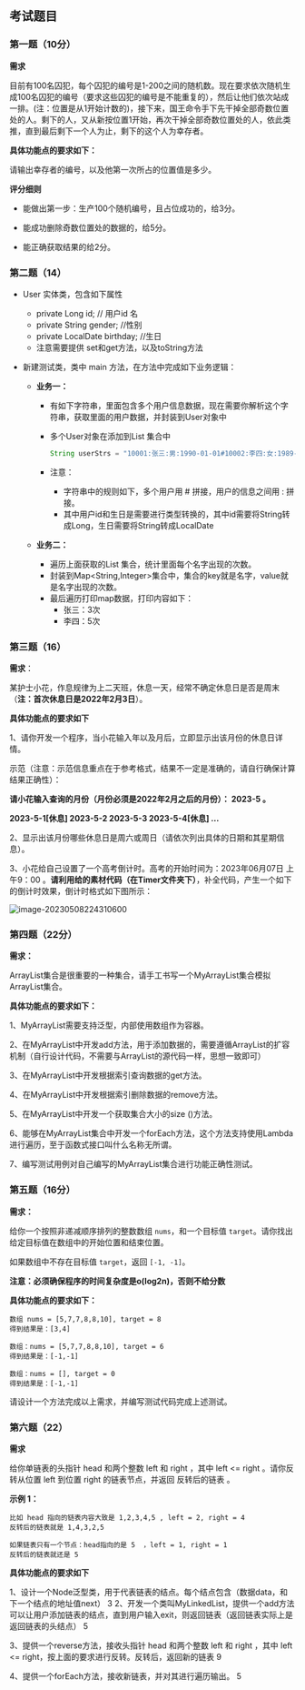 ## **考试题目**

### 第一题（10分）

**需求**

目前有100名囚犯，每个囚犯的编号是1-200之间的随机数。现在要求依次随机生成100名囚犯的编号（要求这些囚犯的编号是不能重复的），然后让他们依次站成一排。(注：位置是从1开始计数的)，接下来，国王命令手下先干掉全部奇数位置处的人。剩下的人，又从新按位置1开始，再次干掉全部奇数位置处的人，依此类推，直到最后剩下一个人为止，剩下的这个人为幸存者。

**具体功能点的要求如下：**

请输出幸存者的编号，以及他第一次所占的位置值是多少。 

**评分细则**

* 能做出第一步：生产100个随机编号，且占位成功的，给3分。

* 能成功删除奇数位置处的数据的，给5分。

* 能正确获取结果的给2分。

  

### 第二题（14）

- User 实体类，包含如下属性 

  - private Long id;  // 用户id 名
  - private String gender;  //性别
  - private LocalDate birthday;  //生日
  - 注意需要提供 set和get方法，以及toString方法

- 新建测试类，类中 main 方法，在方法中完成如下业务逻辑：

  - **业务一：**

    - 有如下字符串，里面包含多个用户信息数据，现在需要你解析这个字符串，获取里面的用户数据，并封装到User对象中

    - 多个User对象在添加到List<User> 集合中

      ```java
      String userStrs = "10001:张三:男:1990-01-01#10002:李四:女:1989-01-09#10003:王五:男:1999-09-09#10004:刘备:男:1899-01-01#10005:孙悟空:男:1900-01-01#10006:张三:女:1999-01-01#10007:刘备:女:1999-01-01#10008:张三:女:2003-07-01#10009:猪八戒:男:1900-01-01";
      ```

    - 注意：

      - 字符串中的规则如下，多个用户用 # 拼接，用户的信息之间用 : 拼接。
      - 其中用户id和生日是需要进行类型转换的，其中id需要将String转成Long，生日需要将String转成LocalDate

  - **业务二：**

    - 遍历上面获取的List<User> 集合，统计里面每个名字出现的次数。
    - 封装到Map<String,Integer>集合中，集合的key就是名字，value就是名字出现的次数。
    - 最后遍历打印map数据，打印内容如下：
      - 张三：3次
      - 李四：5次



### 第三题（16）

**需求**：

某护士小花，作息规律为上二天班，休息一天，经常不确定休息日是否是周末（**注：首次休息日是2022年2月3日**）。

**具体功能点的要求如下**

1、请你开发一个程序，当小花输入年以及月后，立即显示出该月份的休息日详情。

示范（注意：示范信息重点在于参考格式，结果不一定是准确的，请自行确保计算结果正确性）：

**请小花输入查询的月份（月份必须是2022年2月之后的月份）： 2023-5 。**

**2023-5-1[休息]   2023-5-2   2023-5-3  2023-5-4[休息] ...** 

2、显示出该月份哪些休息日是周六或周日（请依次列出具体的日期和其星期信息）。

3、小花给自己设置了一个高考倒计时。高考的开始时间为：2023年06月07日 上午9：00 。**请利用给的素材代码（在Timer文件夹下）**，补全代码，产生一个如下的倒计时效果，倒计时格式如下图所示：

![image-20230508224310600](image-20230508224310600.png)





### 第四题（22分）

**需求：**

ArrayList集合是很重要的一种集合，请手工书写一个MyArrayList集合模拟ArrayList集合。

**具体功能点的要求如下：**

1、MyArrayList需要支持泛型，内部使用数组作为容器。

2、在MyArrayList中开发add方法，用于添加数据的，需要遵循ArrayList的扩容机制（自行设计代码，不需要与ArrayList的源代码一样，思想一致即可）

3、在MyArrayList中开发根据索引查询数据的get方法。

4、在MyArrayList中开发根据索引删除数据的remove方法。

5、在MyArrayList中开发一个获取集合大小的size ()方法。

6、能够在MyArrayList集合中开发一个forEach方法，这个方法支持使用Lambda进行遍历，至于函数式接口叫什么名称无所谓。

7、编写测试用例对自己编写的MyArrayList集合进行功能正确性测试。



### 第五题（16分）

**需求：**

给你一个按照非递减顺序排列的整数数组 `nums`，和一个目标值 `target`。请你找出给定目标值在数组中的开始位置和结束位置。

如果数组中不存在目标值 `target`，返回 `[-1, -1]`。

**注意：必须确保程序的时间复杂度是o(log2n)，否则不给分数**

**具体功能点的要求如下：**

```
数组 nums = [5,7,7,8,8,10], target = 8
得到结果是：[3,4]
```

```
数组：nums = [5,7,7,8,8,10], target = 6
得到结果是：[-1,-1]
```

```
数组：nums = [], target = 0
得到结果是：[-1,-1]
```

请设计一个方法完成以上需求，并编写测试代码完成上述测试。



### 第六题（22）

**需求**

给你单链表的头指针 head 和两个整数 left 和 right ，其中 left <= right 。请你反转从位置 left 到位置 right 的链表节点，并返回 反转后的链表 。

**示例 1：**



```
比如 head 指向的链表内容大致是 1,2,3,4,5 , left = 2, right = 4
反转后的链表就是 1,4,3,2,5

如果链表只有一个节点：head指向的是 5  ，left = 1, right = 1
反转后的链表就还是 5
```



**具体功能点的要求如下**

1、设计一个Node泛型类，用于代表链表的结点。每个结点包含（数据data，和下一个结点的地址值next） 3
2、开发一个类叫MyLinkedList，提供一个add方法可以让用户添加链表的结点，直到用户输入exit，则返回链表（返回链表实际上是返回链表的头结点） 5

3、提供一个reverse方法，接收头指针 head 和两个整数 left 和 right ，其中 left <= right，按上面的要求进行反转。反转后，返回新的链表 9

4、提供一个forEach方法，接收新链表，并对其进行遍历输出。 5

